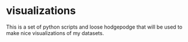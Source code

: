 # visualizations
This is a set of python scripts and loose hodgepodge that will be used to make nice visualizations of my datasets.
